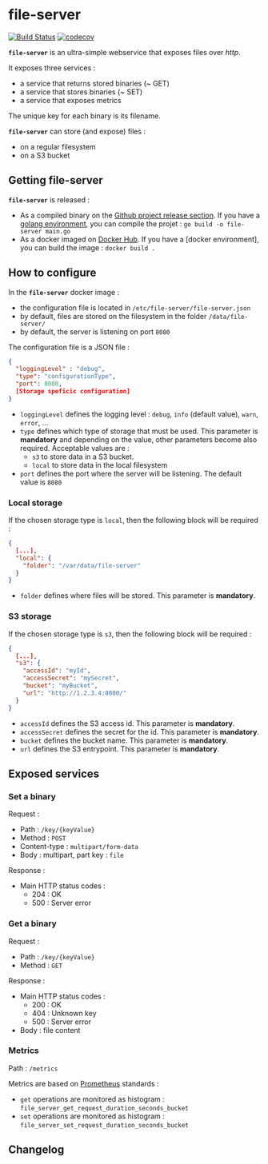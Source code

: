 # file-server

[![Build Status](https://travis-ci.org/barasher/file-server.svg?branch=master)](https://travis-ci.org/barasher/file-server)
[![codecov](https://codecov.io/gh/barasher/go-exiftool/branch/master/graph/badge.svg)](https://codecov.io/gh/barasher/go-exiftool)

**`file-server`** is an ultra-simple webservice that exposes files over *http*.

It exposes three services :

- a service that returns stored binaries (~ GET)
- a service that stores binaries (~ SET)
- a service that exposes metrics

The unique key for each binary is its filename.

**`file-server`** can store (and expose) files :
- on a regular filesystem
- on a S3 bucket
 
## Getting file-server

**`file-server`** is released :
- As a compiled binary on the [Github project release section](https://github.com/barasher/file-server/releases). If you have a [golang environment](https://golang.org/doc/install), you can compile the projet : `go build -o file-server main.go`
- As a docker imaged on [Docker Hub](https://hub.docker.com/r/barasher/file-server/tags). If you have a [docker environment], you can build the image : `docker build .` 

## How to configure

In the **`file-server`** docker image :
- the configuration file is located in `/etc/file-server/file-server.json`
- by default, files are stored on the filesystem in the folder `/data/file-server/`
- by default, the server is listening on port `8080`

The configuration file is a JSON file :
```json
{
  "loggingLevel" : "debug",
  "type": "configurationType",
  "port": 8080,
  [Storage speficic configuration]
}
```

- `loggingLevel` defines the logging level : `debug`, `info` (default value), `warn`, `error`, ...
- `type` defines which type of storage that must be used. This parameter is **mandatory** and depending on the value, other parameters become also required. Acceptable values are :
  - `s3` to store data in a S3 bucket.
  - `local` to store data in the local filesystem
- `port` defines the port where the server will be listening. The default value is `8080`

### Local storage

If the chosen storage type is `local`, then the following block will be required :
```json
{
  [...],
  "local": {
    "folder": "/var/data/file-server"
  }
}
```

- `folder` defines where files will be stored. This parameter is **mandatory**.

### S3 storage

If the chosen storage type is `s3`, then the following block will be required :
```json
{
  [...],
  "s3": {
    "accessId": "myId",
    "accessSecret": "mySecret",
    "bucket": "myBucket",
    "url": "http://1.2.3.4:8080/"
  }
}
```

- `accessId` defines the S3 access id. This parameter is **mandatory**.
- `accessSecret` defines the secret for the id. This parameter is **mandatory**.
- `bucket` defines the bucket name. This parameter is **mandatory**.
- `url` defines the S3 entrypoint. This parameter is **mandatory**.

## Exposed services

### Set a binary

Request :
- Path : `/key/{keyValue}`
- Method : `POST`
- Content-type : `multipart/form-data`
- Body : multipart, part key : `file` 

Response :
- Main HTTP status codes :
  - 204 : OK
  - 500 : Server error

### Get a binary

Request :
- Path : `/key/{keyValue}`
- Method : `GET`

Response :
- Main HTTP status codes :
  - 200 : OK
  - 404 : Unknown key
  - 500 : Server error
- Body : file content

### Metrics

Path : `/metrics`

Metrics are based on [Prometheus](https://prometheus.io/) standards :
- `get` operations are monitored as histogram : `file_server_get_request_duration_seconds_bucket`
- `set` operations are monitored as histogram :  `file_server_set_request_duration_seconds_bucket`

## Changelog
